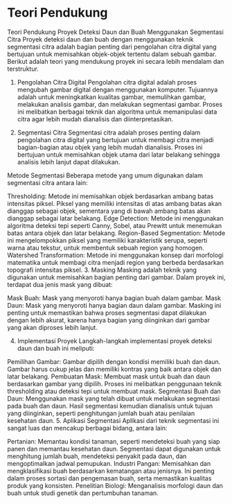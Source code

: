 
# Teori Pendukung 

Teori Pendukung Proyek Deteksi Daun dan Buah Menggunakan Segmentasi Citra
Proyek deteksi daun dan buah dengan menggunakan teknik segmentasi citra adalah bagian penting dari pengolahan citra digital yang bertujuan untuk memisahkan objek-objek tertentu dalam sebuah gambar. Berikut adalah teori yang mendukung proyek ini secara lebih mendalam dan terstruktur.

1. Pengolahan Citra Digital
Pengolahan citra digital adalah proses mengubah gambar digital dengan menggunakan komputer. Tujuannya adalah untuk meningkatkan kualitas gambar, memulihkan gambar, melakukan analisis gambar, dan melakukan segmentasi gambar. Proses ini melibatkan berbagai teknik dan algoritma untuk memanipulasi data citra agar lebih mudah dianalisis dan diinterpretasikan.

2. Segmentasi Citra
Segmentasi citra adalah proses penting dalam pengolahan citra digital yang bertujuan untuk membagi citra menjadi bagian-bagian atau objek yang lebih mudah dianalisis. Proses ini bertujuan untuk memisahkan objek utama dari latar belakang sehingga analisis lebih lanjut dapat dilakukan.

Metode Segmentasi
Beberapa metode yang umum digunakan dalam segmentasi citra antara lain:

Thresholding: Metode ini memisahkan objek berdasarkan ambang batas intensitas piksel. Piksel yang memiliki intensitas di atas ambang batas akan dianggap sebagai objek, sementara yang di bawah ambang batas akan dianggap sebagai latar belakang.
Edge Detection: Metode ini menggunakan algoritma deteksi tepi seperti Canny, Sobel, atau Prewitt untuk menemukan batas antara objek dan latar belakang.
Region-Based Segmentation: Metode ini mengelompokkan piksel yang memiliki karakteristik serupa, seperti warna atau tekstur, untuk membentuk sebuah region yang homogen.
Watershed Transformation: Metode ini menggunakan konsep dari morfologi matematika untuk membagi citra menjadi region yang berbeda berdasarkan topografi intensitas piksel.
3. Masking
Masking adalah teknik yang digunakan untuk memisahkan bagian penting dari gambar. Dalam proyek ini, terdapat dua jenis mask yang dibuat:

Mask Buah: Mask yang menyoroti hanya bagian buah dalam gambar.
Mask Daun: Mask yang menyoroti hanya bagian daun dalam gambar.
Masking ini penting untuk memastikan bahwa proses segmentasi dapat dilakukan dengan lebih akurat, karena hanya bagian yang diinginkan dari gambar yang akan diproses lebih lanjut.

4. Implementasi Proyek
Langkah-langkah implementasi proyek deteksi daun dan buah ini meliputi:

Pemilihan Gambar: Gambar dipilih dengan kondisi memiliki buah dan daun. Gambar harus cukup jelas dan memiliki kontras yang baik antara objek dan latar belakang.
Pembuatan Mask: Membuat mask untuk buah dan daun berdasarkan gambar yang dipilih. Proses ini melibatkan penggunaan teknik thresholding atau deteksi tepi untuk membuat mask.
Segmentasi Buah dan Daun: Menggunakan mask yang telah dibuat untuk melakukan segmentasi pada buah dan daun. Hasil segmentasi kemudian dianalisis untuk tujuan yang diinginkan, seperti penghitungan jumlah buah atau penilaian kesehatan daun.
5. Aplikasi Segmentasi
Aplikasi dari teknik segmentasi ini sangat luas dan mencakup berbagai bidang, antara lain:

Pertanian: Memantau kondisi tanaman, seperti mendeteksi buah yang siap panen dan memantau kesehatan daun. Segmentasi dapat digunakan untuk menghitung jumlah buah, mendeteksi penyakit pada daun, dan mengoptimalkan jadwal pemupukan.
Industri Pangan: Memisahkan dan mengklasifikasi buah berdasarkan kematangan atau jenisnya. Ini penting dalam proses sortasi dan pengemasan buah, serta memastikan kualitas produk yang konsisten.
Penelitian Biologi: Menganalisis morfologi daun dan buah untuk studi genetik dan pertumbuhan tanaman.

